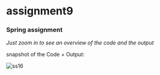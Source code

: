 # assignment9

### Spring assignment

*Just zoom in to see an overview of the code and the output*

snapshot of the Code + Output:

![ss16](https://user-images.githubusercontent.com/124228487/218003376-cdc8cfa3-9797-4db2-8964-37695ed2f1c8.png)
